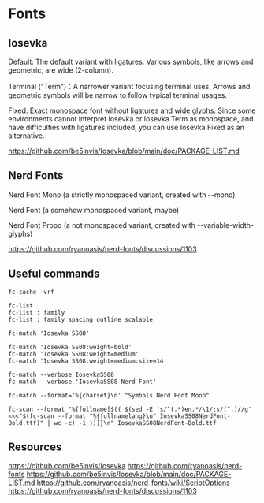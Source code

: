 # Fonts

## Iosevka

Default: The default variant with ligatures. Various symbols, like arrows and
geometric, are wide (2-column).

Terminal ("Term")：A narrower variant focusing terminal uses. Arrows and
geometric symbols will be narrow to follow typical terminal usages.

Fixed: Exact monospace font without ligatures and wide glyphs. Since some
environments cannot interpret Iosevka or Iosevka Term as monospace, and have
difficulties with ligatures included, you can use Iosevka Fixed as an
alternative.

<https://github.com/be5invis/Iosevka/blob/main/doc/PACKAGE-LIST.md>

## Nerd Fonts

Nerd Font Mono (a strictly monospaced variant, created with --mono)

Nerd Font (a somehow monospaced variant, maybe)

Nerd Font Propo (a not monospaced variant, created with --variable-width-glyphs)

<https://github.com/ryanoasis/nerd-fonts/discussions/1103>

## Useful commands

```shell
fc-cache -vrf
```

```shell
fc-list
fc-list : family
fc-list : family spacing outline scalable
```

```shell
fc-match 'Iosevka SS08'

fc-match 'Iosevka SS08:weight=bold'
fc-match 'Iosevka SS08:weight=medium'
fc-match 'Iosevka SS08:weight=medium:size=14'

fc-match --verbose IosevkaSS08
fc-match --verbose 'IosevkaSS08 Nerd Font'

fc-match --format='%{charset}\n' "Symbols Nerd Font Mono"
```

```shell
fc-scan --format "%{fullname[$(( $(sed -E 's/^(.*)en.*/\1/;s/[^,]//g' <<<"$(fc-scan --format "%{fullnamelang}\n" IosevkaSS08NerdFont-Bold.ttf)" | wc -c) -1 ))]}\n" IosevkaSS08NerdFont-Bold.ttf
```

## Resources

<https://github.com/be5invis/Iosevka>
<https://github.com/ryanoasis/nerd-fonts>
<https://github.com/be5invis/Iosevka/blob/main/doc/PACKAGE-LIST.md>
<https://github.com/ryanoasis/nerd-fonts/wiki/ScriptOptions>
<https://github.com/ryanoasis/nerd-fonts/discussions/1103>
